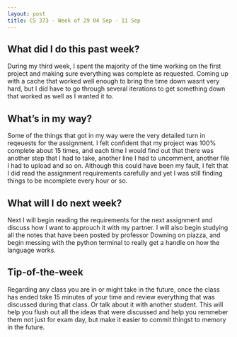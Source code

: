 ```yaml
---
layout: post
title: CS 373 - Week of 29 04 Sep - 11 Sep
---
```

## What did I do this past week?
During my third week, I spent the majority of the time working on the first project and making sure everything was complete as requested. Coming up with a cache that worked well enough to bring the time down wasnt very hard, but I did have to go through several iterations to get something down that worked as well as I wanted it to.

## What’s in my way?
Some of the things that got in my way were the very detailed turn in reqeuests for the assignment. I felt confident that my project was 100% complete about 15 times, and each time I would find out that there was another step that I had to take, another line I had to uncomment, another file I had to upload and so on. Although this could have been my fault, I felt that I did read the assignment requirements carefully and yet I was still finding things to be incomplete every hour or so.

## What will I do next week?
Next I will begin reading the requirements for the next assignment and discuss how I want to approuch it with my partner. I will also begin studying all the notes that have been posted by professor Downing on piazza, and begin messing with the python terminal to really get a handle on how the language works.

## Tip-of-the-week
Regarding any class you are in or might take in the future, once the class has ended take 15 minutes of your time and review everything that was discussed during that class. Or talk about it with another student. This will help you flush out all the ideas that were discussed and help you remmeber them not just for exam day, but make it easier to commit thingst to memory in the future.
